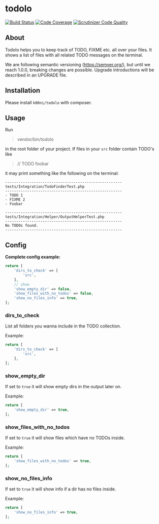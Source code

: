 # todolo

[![Build Status](https://travis-ci.com/k00ni/todolo.svg?branch=master)](https://travis-ci.com/k00ni/todolo)
[![Code Coverage](https://scrutinizer-ci.com/g/k00ni/todolo/badges/coverage.png?b=master)](https://scrutinizer-ci.com/g/k00ni/todolo/?branch=master)
[![Scrutinizer Code Quality](https://scrutinizer-ci.com/g/k00ni/todolo/badges/quality-score.png?b=master)](https://scrutinizer-ci.com/g/k00ni/todolo/?branch=master)

## About

Todolo helps you to keep track of TODO, FIXME etc. all over your files.
It shows a list of files with all related TODO messages on the terminal.

We are following semantic versioning (https://semver.org/), but until we reach 1.0.0, breaking changes are possible. Upgrade introductions will be described in an UPGRADE file.

## Installation

Please install `k00ni/todolo` with composer.

## Usage

Run

> vendor/bin/todolo

in the root folder of your project. If files in your `src` folder contain TODO's like

> // TODO foobar

it may print something like the following on the terminal:

```
-----------------------------------------------------
tests/Integration/TodoFinderTest.php
-----------------------------------------------------
- TODO 1
- FIXME 2
- Foobar

-----------------------------------------------------
tests/Integration/Helper/OutputHelperTest.php
-----------------------------------------------------
No TODOs found.
-----------------------------------------------------
```

## Config

**Complete config example:**

```php
return [
    'dirs_to_check' => [
        'src',
    ],
    // show
    'show_empty_dir' => false,
    'show_files_with_no_todos' => false,
    'show_no_files_info' => true,
];
```

### dirs_to_check

List all folders you wanna include in the TODO collection.

Example:

```php
return [
    'dirs_to_check' => [
        'src',
    ],
];
```

### show_empty_dir

If set to `true` it will show empty dirs in the output later on.

Example:

```php
return [
    'show_empty_dir' => true,
];
```

### show_files_with_no_todos

If set to `true` it will show files which have no TODOs inside.

Example:

```php
return [
    'show_files_with_no_todos' => true,
];
```

### show_no_files_info

If set to `true` it will show info if a dir has no files inside.

Example:

```php
return [
    'show_no_files_info' => true,
];
```
